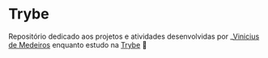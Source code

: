 # Trybe

Repositório dedicado aos projetos e atividades desenvolvidas por _[Vinicius de Medeiros](https://www.linkedin.com/in/vinicius-medeiros-a081721ab/) enquanto estudo na [Trybe](https://www.betrybe.com/) :rocket:
